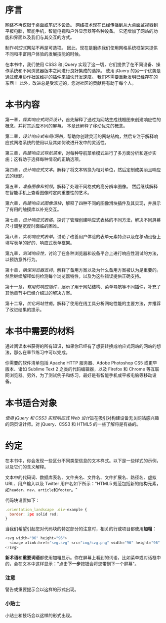 # 序言

网络不再仅限于桌面或笔记本设备。 网络技术现在已经传播到从大桌面监视器到平板电脑，智能手机，智能电视和户外显示器等各种设备。 它还增加了网站的功能和界面以及我们与其交互的方式。

制作*响应式*网站不再是可选项。 因此，现在是磨练我们使用网格系统框架来提供不同和丰富用户体验的发展技能的时候。

在本书中，我们使用 CSS3 和 jQuery 实现了这一切，它们提供了在不同设备、操作系统和不同浏览器版本之间进行良好集成的选择。 使用 jQuery 的另一个优势是通过使用协作社区维护的插件来加快开发速度。 我们不需要重新发明已经存在的东西！ 此外，改进总是受欢迎的，您对社区的贡献将有助于每个人。

# 本书内容

第一章，*探索响应式网页设计*，首先解释了通过为网站生成线框图来创建响应性的概念，并将其适应不同的屏幕。 本章还解释了移动优先的概念。

第二章，*设计响应式布局/网格*，帮助你创建灵活的网站结构，然后专注于解释响应式网格系统的使用以及其如何改进开发中的灵活性。

第三章，*构建响应式导航菜单*，对每种导航菜单模式进行了多方面分析和逐步实施；这有助于选择每种情况的正确选项。

第四章，*设计响应式文本*，解释了将文本转换为相对单位，然后定制成美丽且响应式的标题。

第五章，*准备图像和视频*，解释了处理不同格式的高分辨率图像。 然后继续解释在智能手机上查看图像时定向重要性的艺术。

第六章，*构建响应式图像滑块*，解释了四种不同的图像滑块插件及其实现，并展示了有用的触摸库以补充交互。

第七章，*设计响应式表格*，探讨了管理创建响应式表格的不同方法，解决不同屏幕尺寸调整宽度时面临的困难。

第八章，*实现响应式表单*，讨论了改善用户体验的表单元素特点以及在移动设备上填写表单的好的、响应式表单框架。

第九章，*测试响应性*，讨论了在各种浏览器和设备平台上进行响应性测试的方法，以预防意外行为。

第十章，*确保浏览器支持*，解释了备用方案以及为什么备用方案被认为是重要的。然后继续解释如何检测每个浏览器特性，以及为这些错误提供正确支持。

第十一章，*有用的响应插件*，展示了用于网站结构、菜单导航等不同插件，补充了其他章节中已经介绍过的解决方案。

第十二章，*优化网站性能*，解释了使用在线工具分析网站性能的主要方法，并推荐了改进结果的提示。

# 本书中需要的材料

通过阅读本书获得的所有知识，如果你已经有了想要转换成响应式网站的网站的想法，那么在章节练习中可以完成。

你需要的软件清单包括 Apache HTTP 服务器、Adobe Photoshop CS5 或更早版本、诸如 Sublime Text 2 之类的代码编辑器，以及 Firefox 和 Chrome 等互联网浏览器。另外，为了测试例子和练习，最好是有智能手机或平板电脑等移动设备。

# 本书适合对象

*使用 jQuery 和 CSS3 实现响应式 Web 设计*旨在吸引对构建设备无关网站感兴趣的网页设计师。对 jQuery、CSS3 和 HTML5 的一些了解将是有益的。

# 约定

在本书中，你会发现一些区分不同类型信息的文本样式。以下是一些样式的示例，以及它们的含义解释。

文本中的代码词、数据库表名、文件夹名、文件名、文件扩展名、路径名、虚拟 URL、用户输入以及 Twitter 用户名如下所示："HTML5 规范包括新的结构元素，如`header`、`nav`、`article`和`footer`。"

代码块设置如下：

```js
.orientation_landscape .div-example {
  border: 2px solid red;
}
```

当我们希望引起您对代码块的特定部分的注意时，相关的行或项目都使用**加粗**：

```js
<svg width="96" height="96">
  <image xlink:href="svg.svg" src="img/svg.png" width="96" height="96" />
</svg>
```

**新术语**和**重要词语**都使用加粗显示。你在屏幕上看到的词语，比如菜单或对话框中的，会在文本中这样显示："点击**下一步**按钮会将您带到下一个屏幕"。

### 注意

警告或重要提示会以这样的形式出现。

### 小贴士

小贴士和技巧会以这样的形式出现。
